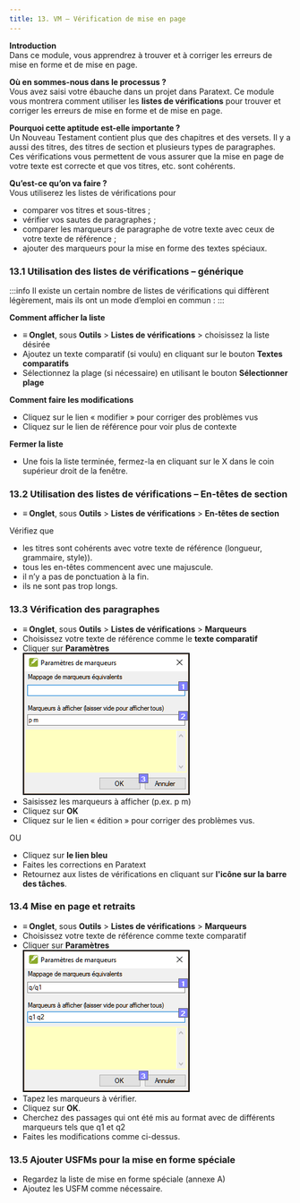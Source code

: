 ```yaml
---
title: 13. VM – Vérification de mise en page
---
```

**Introduction**  
Dans ce module, vous apprendrez à trouver et à corriger les erreurs de mise en forme et de mise en page.

**Où en sommes-nous dans le processus ?**  
Vous avez saisi votre ébauche dans un projet dans Paratext. Ce module vous montrera comment utiliser les **listes de vérifications** pour trouver et corriger les erreurs de mise en forme et de mise en page.

**Pourquoi cette aptitude est-elle importante ?**  
Un Nouveau Testament contient plus que des chapitres et des versets. Il y a aussi des titres, des titres de section et plusieurs types de paragraphes. Ces vérifications vous permettent de vous assurer que la mise en page de votre texte est correcte et que vos titres, etc. sont cohérents.

**Qu’est-ce qu’on va faire ?**  
Vous utiliserez les listes de vérifications pour

-   comparer vos titres et sous-titres ;
-   vérifier vos sautes de paragraphes ;
-   comparer les marqueurs de paragraphe de votre texte avec ceux de votre texte de référence ;
-   ajouter des marqueurs pour la mise en forme des textes spéciaux.

### 13.1 Utilisation des listes de vérifications – générique
:::info
Il existe un certain nombre de listes de vérifications qui diffèrent légèrement, mais ils ont un mode d’emploi en commun :
:::

**Comment afficher la liste**  
-   **≡ Onglet**, sous **Outils** \> **Listes de vérifications** \> choisissez la liste désirée
-   Ajoutez un texte comparatif (si voulu) en cliquant sur le bouton **Textes comparatifs**
-   Sélectionnez la plage (si nécessaire) en utilisant le bouton **Sélectionner plage**

**Comment faire les modifications**  
-   Cliquez sur le lien « modifier » pour corriger des problèmes vus
-   Cliquez sur le lien de référence pour voir plus de contexte

**Fermer la liste**  
-   Une fois la liste terminée, fermez-la en cliquant sur le X dans le coin supérieur droit de la fenêtre.

### 13.2 Utilisation des listes de vérifications – En-têtes de section

-   **≡ Onglet**, sous **Outils** \> **Listes de vérifications** \> **En-têtes de section**

Vérifiez que

-   les titres sont cohérents avec votre texte de référence (longueur, grammaire, style)).
-   tous les en-têtes commencent avec une majuscule.
-   il n’y a pas de ponctuation à la fin.
-   ils ne sont pas trop longs.

### 13.3 Vérification des paragraphes

-   **≡ Onglet**, sous **Outils** \> **Listes de vérifications** \> **Marqueurs**
-   Choisissez votre texte de référence comme le **texte comparatif**
-   Cliquer sur **Paramètres**  
    ![](../media/211be6500ac58eca4fcc4a18caa446cb.png)  
-   Saisissez les marqueurs à afficher (p.ex. p m)
-   Cliquez sur **OK**
-   Cliquez sur le lien « édition » pour corriger des problèmes vus.

OU

-   Cliquez sur __le lien bleu__
-   Faites les corrections en Paratext
-   Retournez aux listes de vérifications en cliquant sur __l'icône sur la barre des tâches__.

### 13.4 Mise en page et retraits

-   **≡ Onglet**, sous **Outils** \> **Listes de vérifications** \> **Marqueurs**
-   Choisissez votre texte de référence comme texte comparatif
-   Cliquer sur **Paramètres**  
    ![](../media/e6adef6cccbc83bfda373cc0ff1e631f.png)  
-   Tapez les marqueurs à vérifier.
-   Cliquez sur **OK**.
-   Cherchez des passages qui ont été mis au format avec de différents marqueurs tels que q1 et q2
-   Faites les modifications comme ci-dessus.

### 13.5 Ajouter USFMs pour la mise en forme spéciale

-   Regardez la liste de mise en forme spéciale (annexe A)
-   Ajoutez les USFM comme nécessaire.
